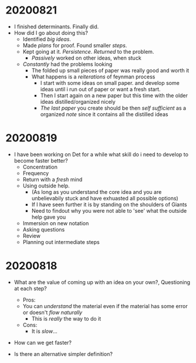 # 20200821
* I finished determinants. Finally did.
* How did I go about doing this?
  * Identified *big ideas*. 
  * Made *plans* for proof. Found smaller *steps*.
  * Kept going at it. *Persistence*. *Returned* to the problem.
    * *Passively* worked on other ideas, when stuck
  * *Constantly* had the problems looking
    * The folded up small pieces of paper was really good and worth it
    * What happens is a *reiterations* of feynman process
      * I start with some ideas on small paper. and develop some ideas until i run out of paper or want a fresh start.
      * Then I start again on a new paper but this time with the older ideas distilled/organized nicely
      * *The last paper* you create should be then *self sufficient* as a organized *note* since it contains all the distilled ideas



# 20200819
* I have been working on Det for a while what skill do i need to develop to become faster better?
  * Concentration
  * Frequency
  * Return with a *fresh* mind
  * Using outside help. 
    * (As long as you understand the core idea and you are unbelievabily stuck and have exhuasted all possible options)
    * If I have seen further it is by standing on the shoulders of Giants
    * Need to findout why you were not able to 'see' what the outside help gave you
  * Immersion on new notation
  * Asking questions
  * Review
  * Planning out intermediate steps


# 20200818
* What are the value of coming up with an idea on your own?, Questioning at each step?
  * Pros: 
  * You can *understand* the material even if the material has some error or doesn't *flow naturally*
    * This is *really* the way to do it
  * Cons: 
    * It is *slow*...

* How can we get faster?
* Is there an alternative simpler definition?

